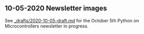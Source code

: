 ## 10-05-2020 Newsletter images

See [_drafts/2020-10-05-draft.md](../../_drafts/2020-10-05-draft.md) for the October 5th Python on Microcontrollers newsletter in progress.
